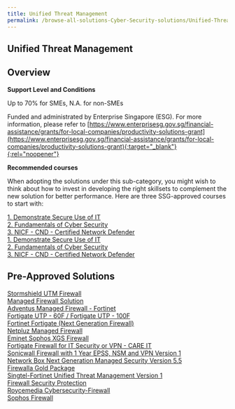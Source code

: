 ```yaml
---
title: Unified Threat Management
permalink: /browse-all-solutions-Cyber-Security-solutions/Unified-Threat-Management
---
```


## Unified Threat Management
## Overview

**Support Level and Conditions**

Up to 70% for SMEs, N.A. for non-SMEs

Funded and administrated by Enterprise Singapore (ESG). For more information, please refer to
[https://www.enterprisesg.gov.sg/financial-assistance/grants/for-local-companies/productivity-solutions-grant](https://www.enterprisesg.gov.sg/financial-assistance/grants/for-local-companies/productivity-solutions-grant){:target="_blank"}{:rel="noopener"}

**Recommended courses**

When adopting the solutions under this sub-category, you might wish to think about how to invest in developing the right skillsets to complement the new solution for better performance. Here are three SSG-approved courses to start with:

<a href='https://courses.enterprisejobskills.gov.sg/Course_Internet/CourseDetail/Demonstrate-Secure-Use-8'  target='_blank' rel='noopener'>1. Demonstrate Secure Use of IT</a><br>
<a href='https://courses.enterprisejobskills.gov.sg/Course_Internet/CourseDetail/Fundamentals-Cyber-Security-2'  target='_blank' rel='noopener'>2. Fundamentals of Cyber Security</a><br>
<a href='https://courses.enterprisejobskills.gov.sg/Course_Internet/CourseDetail/NICF-CND-Certified-Network-Defender-SF-2'  target='_blank' rel='noopener'>3. NICF - CND - Certified Network Defender</a><br>
<a href='https://courses.enterprisejobskills.gov.sg/Course_Internet/CourseDetail/Demonstrate-Secure-Use-8'  target='_blank' rel='noopener'>1. Demonstrate Secure Use of IT</a><br>
<a href='https://courses.enterprisejobskills.gov.sg/Course_Internet/CourseDetail/Fundamentals-Cyber-Security-2'  target='_blank' rel='noopener'>2. Fundamentals of Cyber Security</a><br>
<a href='https://courses.enterprisejobskills.gov.sg/Course_Internet/CourseDetail/NICF-CND-Certified-Network-Defender-SF-2'  target='_blank' rel='noopener'>3. NICF - CND - Certified Network Defender</a><br>

## Pre-Approved Solutions

<a href='/productivity-solutions-grant/solutionrepo/solution521' target='_blank'>Stormshield UTM Firewall</a><br>
<a href='/productivity-solutions-grant/solutionrepo/solution1276' target='_blank'>Managed Firewall Solution</a><br>
<a href='/productivity-solutions-grant/solutionrepo/solution1800' target='_blank'>Adventus Managed Firewall - Fortinet </a><br>
<a href='/productivity-solutions-grant/solutionrepo/solution1809' target='_blank'>Fortigate UTP - 60F / Fortigate UTP - 100F</a><br>
<a href='/productivity-solutions-grant/solutionrepo/solution1909' target='_blank'>Fortinet Fortigate (Next Generation Firewall)</a><br>
<a href='/productivity-solutions-grant/solutionrepo/solution2274' target='_blank'>Netpluz Managed Firewall </a><br>
<a href='/productivity-solutions-grant/solutionrepo/solution2386' target='_blank'>Eminet Sophos XGS Firewall</a><br>
<a href='/productivity-solutions-grant/solutionrepo/solution2402' target='_blank'>Fortigate Firewall for IT Security or VPN - CARE IT</a><br>
<a href='/productivity-solutions-grant/solutionrepo/solution2517' target='_blank'>Sonicwall Firewall with 1 Year EPSS, NSM and VPN Version 1</a><br>
<a href='/productivity-solutions-grant/solutionrepo/solution2549' target='_blank'>Network Box Next Generation Managed Security Version 5.5</a><br>
<a href='/productivity-solutions-grant/solutionrepo/solution2607' target='_blank'>Firewalla Gold Package</a><br>
<a href='/productivity-solutions-grant/solutionrepo/solution2655' target='_blank'>Singtel-Fortinet Unified Threat Management Version 1</a><br>
<a href='/productivity-solutions-grant/solutionrepo/solution2711' target='_blank'>Firewall Security Protection</a><br>
<a href='/productivity-solutions-grant/solutionrepo/solution2763' target='_blank'>Roycemedia Cybersecurity-Firewall</a><br>
<a href='/productivity-solutions-grant/solutionrepo/solution2835' target='_blank'>Sophos Firewall</a><br>
